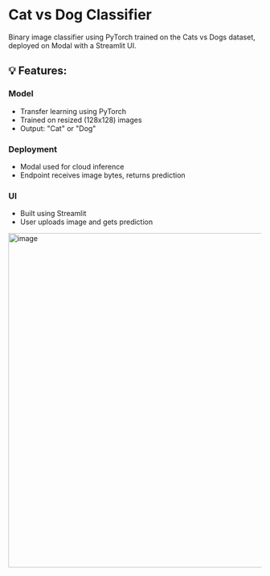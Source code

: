 # Cat vs Dog Classifier

Binary image classifier using PyTorch trained on the Cats vs Dogs dataset, deployed on Modal with a Streamlit UI.

## 💡 Features: 
### Model
- Transfer learning using PyTorch 
- Trained on resized (128x128) images
- Output: "Cat" or "Dog"

### Deployment
- Modal used for cloud inference
- Endpoint receives image bytes, returns prediction

### UI
- Built using Streamlit
- User uploads image and gets prediction


<img width="1349" height="666" alt="image" src="https://github.com/user-attachments/assets/f37c0cbf-d35b-4772-8594-de57cfc5a7b5" />
